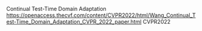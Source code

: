 Continual Test-Time Domain Adaptation
https://openaccess.thecvf.com/content/CVPR2022/html/Wang_Continual_Test-Time_Domain_Adaptation_CVPR_2022_paper.html
CVPR2022
